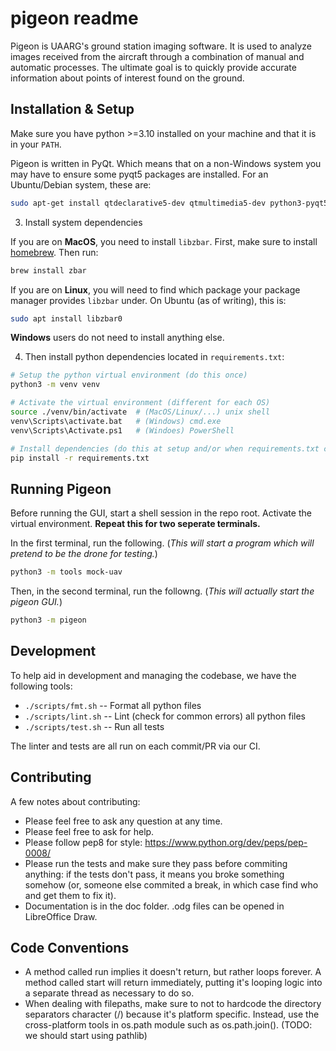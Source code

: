 pigeon readme
=============
Pigeon is UAARG's ground station imaging software. It is used to analyze
images received from the aircraft through a combination of manual and
automatic processes. The ultimate goal is to quickly provide accurate
information about points of interest found on the ground.


Installation & Setup
--------------------

Make sure you have python >=3.10 installed on your machine and that it is in
your `PATH`.

Pigeon is written in PyQt. Which means that on a non-Windows system you may
have to ensure some pyqt5 packages are installed. For an Ubuntu/Debian system,
these are:

```sh
sudo apt-get install qtdeclarative5-dev qtmultimedia5-dev python3-pyqt5
```

3. Install system dependencies

If you are on **MacOS**, you need to install `libzbar`. First, make sure to
install [homebrew](https://brew.sh/). Then run:

```sh
brew install zbar
```

If you are on **Linux**, you will need to find which package your package
manager provides `libzbar` under. On Ubuntu (as of writing), this is:

```sh
sudo apt install libzbar0
```

**Windows** users do not need to install anything else.

4. Then install python dependencies located in `requirements.txt`:

```sh
# Setup the python virtual environment (do this once)
python3 -m venv venv

# Activate the virtual environment (different for each OS)
source ./venv/bin/activate  # (MacOS/Linux/...) unix shell
venv\Scripts\activate.bat   # (Windows) cmd.exe
venv\Scripts\Activate.ps1   # (Windoes) PowerShell

# Install dependencies (do this at setup and/or when requirements.txt changes)
pip install -r requirements.txt
```


Running Pigeon
--------------

Before running the GUI, start a shell session in the repo root. Activate the
virtual environment. **Repeat this for two seperate terminals.**

In the first terminal, run the following. (*This will start a program which
will pretend to be the drone for testing.*)

```sh
python3 -m tools mock-uav
```

Then, in the second terminal, run the followng. (*This will actually start the
pigeon GUI.*)

```sh
python3 -m pigeon
```


Development
-----------

To help aid in development and managing the codebase, we have the following tools:

- `./scripts/fmt.sh` -- Format all python files
- `./scripts/lint.sh` -- Lint (check for common errors) all python files
- `./scripts/test.sh` -- Run all tests

The linter and tests are all run on each commit/PR via our CI.


Contributing
------------
A few notes about contributing:

* Please feel free to ask any question at any time.
* Please feel free to ask for help.
* Please follow pep8 for style: https://www.python.org/dev/peps/pep-0008/
* Please run the tests and make sure they pass before commiting
  anything: if the tests don't pass, it means you broke something
  somehow (or, someone else commited a break, in which case find who
  and get them to fix it).
* Documentation is in the doc folder. .odg files can be opened in
  LibreOffice Draw.


Code Conventions
----------------
* A method called run implies it doesn't return, but rather loops
  forever. A method called start will return immediately, putting
  it's looping logic into a separate thread as necessary to do so.
* When dealing with filepaths, make sure to not to hardcode the
  directory separators character (/) because it's platform specific.
  Instead, use the cross-platform tools in os.path module such as
  os.path.join().  (TODO: we should start using pathlib)
